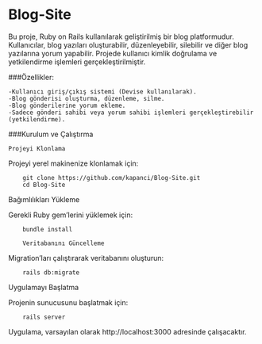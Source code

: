 # Blog-Site
Bu proje, Ruby on Rails kullanılarak geliştirilmiş bir blog platformudur. Kullanıcılar, blog yazıları oluşturabilir, düzenleyebilir, silebilir ve diğer blog yazılarına yorum yapabilir. Projede kullanıcı kimlik doğrulama ve yetkilendirme işlemleri gerçekleştirilmiştir.

###Özellikler:

    -Kullanıcı giriş/çıkış sistemi (Devise kullanılarak).
    -Blog gönderisi oluşturma, düzenleme, silme.
    -Blog gönderilerine yorum ekleme.
    -Sadece gönderi sahibi veya yorum sahibi işlemleri gerçekleştirebilir (yetkilendirme).






###Kurulum ve Çalıştırma

    Projeyi Klonlama

Projeyi yerel makinenize klonlamak için:

        git clone https://github.com/kapanci/Blog-Site.git
        cd Blog-Site

Bağımlılıkları Yükleme

Gerekli Ruby gem’lerini yüklemek için:


        bundle install

        Veritabanını Güncelleme

Migration’ları çalıştırarak veritabanını oluşturun:

        rails db:migrate


Uygulamayı Başlatma

Projenin sunucusunu başlatmak için:

        rails server

Uygulama, varsayılan olarak http://localhost:3000 adresinde çalışacaktır.
